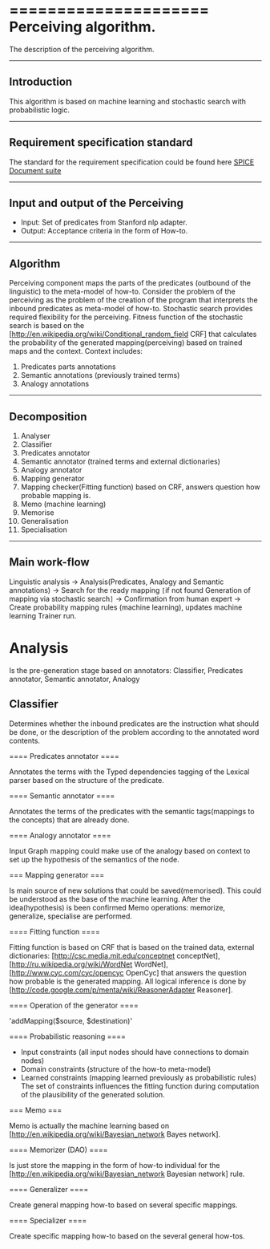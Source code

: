 =====================
Perceiving algorithm.
=====================
The description of the perceiving algorithm.

-----------------
Introduction 
-----------------
This algorithm is based on machine learning and  stochastic search with probabilistic logic.

---------------------------------------
Requirement specification standard 
---------------------------------------
The standard for the requirement specification could be found here
[SPICE Document suite](http://www.sqi.gu.edu.au/spice/suite/)

---------------------------------------
Input and output of the Perceiving
---------------------------------------

 - Input: Set of predicates from Stanford nlp adapter.
 - Output: Acceptance criteria in the form of How-to.
 
---------------
Algorithm 
---------------

Perceiving component maps the parts of the predicates (outbound of the linguistic) to the meta-model of how-to. 
Consider the problem of the perceiving as the problem of the creation of the program that interprets the inbound predicates as meta-model of how-to. 
Stochastic search provides required flexibility for the perceiving.
Fitness function of the stochastic search is based on the [http://en.wikipedia.org/wiki/Conditional_random_field CRF] that calculates the probability of the generated mapping(perceiving) based on trained maps and the context.
Context includes:
 1. Predicates parts annotations
 1. Semantic annotations (previously trained terms)
 1. Analogy annotations

-----------------
Decomposition 
-----------------

 1. Analyser 
  1. Classifier
  1. Predicates annotator 
  1. Semantic annotator (trained terms and external dictionaries)
  1. Analogy annotator
 1. Mapping generator
  1. Mapping checker(Fitting function) based on CRF, answers question how probable mapping is.
 1. Memo (machine learning)
  1. Memorise
  1. Generalisation
  1. Specialisation

-----------------
Main work-flow
-----------------

Linguistic analysis -> Analysis(Predicates, Analogy and Semantic annotations) -> Search for the ready mapping `[`if not found Generation of mapping via stochastic search`]` -> Confirmation from human expert -> Create probability mapping rules (machine learning), updates machine learning Trainer run.

Analysis
===========

Is the pre-generation stage based on annotators: Classifier, Predicates annotator, Semantic annotator, Analogy 

Classifier
------------

Determines whether the inbound predicates are the instruction what should be done, or the description of the problem according to the annotated word contents.

==== Predicates annotator ====

Annotates the terms with the Typed dependencies tagging of the Lexical parser based on the structure of the predicate.

==== Semantic annotator ====

Annotates the terms of the predicates with the semantic tags(mappings to the concepts) that are already done.

==== Analogy annotator ====

Input Graph mapping could make use of the analogy based on context to set up the hypothesis of the semantics of the node.

=== Mapping generator  ===

Is main source of new solutions that could be saved(memorised). This could be understood as the base of the machine learning. After the idea(hypothesis) is been confirmed Memo operations: memorize, generalize, specialise are performed.

==== Fitting function ====

Fitting function is based on CRF that is based on the trained data, external dictionaries: [http://csc.media.mit.edu/conceptnet conceptNet], [http://ru.wikipedia.org/wiki/WordNet WordNet], [http://www.cyc.com/cyc/opencyc OpenCyc] that answers the question how probable is the generated mapping. All logical inference is done by [http://code.google.com/p/menta/wiki/ReasonerAdapter Reasoner].

==== Operation of the generator ====

'addMapping($source, $destination)'

==== Probabilistic reasoning ====

 * Input constraints (all input nodes should have connections to domain nodes)
 * Domain constraints (structure of the how-to meta-model)
 * Learned constraints (mapping learned previously as probabilistic rules)
The set of constraints influences the fitting function during computation of the plausibility of the generated solution.

=== Memo ===

Memo is actually the machine learning based on [http://en.wikipedia.org/wiki/Bayesian_network Bayes network].

==== Memorizer (DAO) ====

Is just store the mapping in the form of how-to individual for the [http://en.wikipedia.org/wiki/Bayesian_network Bayesian network] rule.

==== Generalizer ====

Create general mapping how-to based on several specific mappings.

==== Specializer ====

Create specific mapping how-to based on the several general how-tos.
